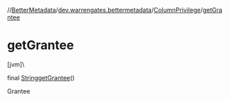 //[BetterMetadata](../../../index.md)/[dev.warrengates.bettermetadata](../index.md)/[ColumnPrivilege](index.md)/[getGrantee](get-grantee.md)

# getGrantee

[jvm]\

final [String](https://docs.oracle.com/javase/8/docs/api/java/lang/String.html)[getGrantee](get-grantee.md)()

Grantee
